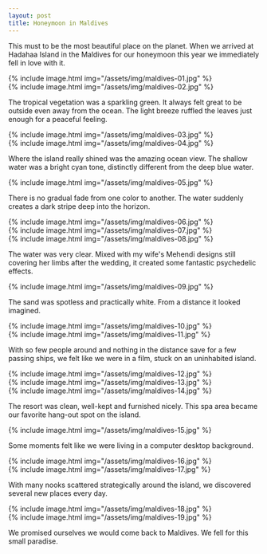 ```yaml
---
layout: post
title: Honeymoon in Maldives
---
```


This must to be the most beautiful place on the planet. When we arrived 
at Hadahaa Island in the Maldives for our honeymoon this year we 
immediately fell in love with it. 

<aside>{% include image.html img="/assets/img/maldives-01.jpg" %}</aside>
<aside>{% include image.html img="/assets/img/maldives-02.jpg" %}</aside>

The tropical vegetation was a sparkling green. It always felt great 
to be outside even away from the ocean. The light breeze ruffled
the leaves just enough for a peaceful feeling.

<aside>{% include image.html img="/assets/img/maldives-03.jpg" %}</aside>
<aside>{% include image.html img="/assets/img/maldives-04.jpg" %}</aside>

Where the island really shined was the amazing ocean view. The shallow water
was a bright cyan tone, distinctly different from the deep blue water.

<aside>{% include image.html img="/assets/img/maldives-05.jpg" %}</aside>

There is no gradual fade from one color to another. The water suddenly 
creates a dark stripe deep into the horizon.

<aside>{% include image.html img="/assets/img/maldives-06.jpg" %}</aside>
<aside>{% include image.html img="/assets/img/maldives-07.jpg" %}</aside>
<aside>{% include image.html img="/assets/img/maldives-08.jpg" %}</aside>

The water was very clear. Mixed with my wife's Mehendi designs still
covering her limbs after the wedding, it created some fantastic psychedelic
effects.

<aside>{% include image.html img="/assets/img/maldives-09.jpg" %}</aside>

The sand was spotless and practically white. From a distance it looked imagined.

<aside>{% include image.html img="/assets/img/maldives-10.jpg" %}</aside>
<aside>{% include image.html img="/assets/img/maldives-11.jpg" %}</aside>

With so few people around and nothing in the distance save for a few
passing ships, we felt like we were in a film, stuck on an uninhabited 
island.

<aside>{% include image.html img="/assets/img/maldives-12.jpg" %}</aside>
<aside>{% include image.html img="/assets/img/maldives-13.jpg" %}</aside>
<aside>{% include image.html img="/assets/img/maldives-14.jpg" %}</aside>

The resort was clean, well-kept and furnished nicely. This spa area became
our favorite hang-out spot on the island.

<aside>{% include image.html img="/assets/img/maldives-15.jpg" %}</aside>

Some moments felt like we were living in a computer desktop background.

<aside>{% include image.html img="/assets/img/maldives-16.jpg" %}</aside>
<aside>{% include image.html img="/assets/img/maldives-17.jpg" %}</aside>

With many nooks scattered strategically around the island, we
discovered several new places every day.

<aside>{% include image.html img="/assets/img/maldives-18.jpg" %}</aside>
<aside>{% include image.html img="/assets/img/maldives-19.jpg" %}</aside>

We promised ourselves we would come back to Maldives. We fell
for this small paradise.

